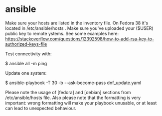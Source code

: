 # ansible

Make sure your hosts are listed in the inventory file. On Fedora 38 it's located in /etc/ansible/hosts .
Make sure you've uploaded your ($USER) public key to remote ystems. See some examples here: 
https://stackoverflow.com/questions/12392598/how-to-add-rsa-key-to-authorized-keys-file

Test connectivity with:

$ ansible all -m ping

Update one system:

$ ansible-playbook -T 30 -b --ask-become-pass  dnf_update.yaml 

Please note the usage of [fedora] and [debian] sections from /etc/ansible/hosts file.
Also please note that the formatting is very important: wrong formatting will make your playbook unusable, or at least can lead to unexpected behaviour.
